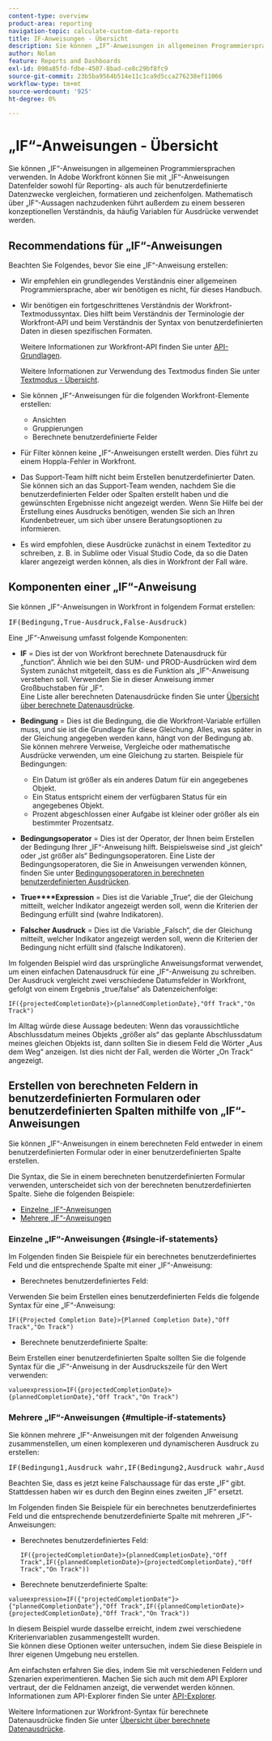 ```yaml
---
content-type: overview
product-area: reporting
navigation-topic: calculate-custom-data-reports
title: IF-Anweisungen - Übersicht
description: Sie können „IF“-Anweisungen in allgemeinen Programmiersprachen verwenden. In Adobe Workfront können Sie mit „IF“-Anweisungen Datenfelder sowohl für Reporting- als auch für benutzerdefinierte Datenzwecke vergleichen, formatieren und zeichenfolgen. Mathematisch über „IF“-Aussagen nachzudenken führt außerdem zu einem besseren konzeptionellen Verständnis, da häufig Variablen für Ausdrücke verwendet werden.
author: Nolan
feature: Reports and Dashboards
exl-id: 090a85fd-fdbe-4507-8bad-ce8c29bf8fc9
source-git-commit: 23b5ba9564b514e11c1ca9d5cca276238ef11066
workflow-type: tm+mt
source-wordcount: '925'
ht-degree: 0%

---
```


# „IF“-Anweisungen - Übersicht

<!-- Audited: 1/2024 -->

Sie können „IF“-Anweisungen in allgemeinen Programmiersprachen verwenden. In Adobe Workfront können Sie mit „IF“-Anweisungen Datenfelder sowohl für Reporting- als auch für benutzerdefinierte Datenzwecke vergleichen, formatieren und zeichenfolgen. Mathematisch über „IF“-Aussagen nachzudenken führt außerdem zu einem besseren konzeptionellen Verständnis, da häufig Variablen für Ausdrücke verwendet werden.

## Recommendations für „IF“-Anweisungen

Beachten Sie Folgendes, bevor Sie eine „IF“-Anweisung erstellen:

* Wir empfehlen ein grundlegendes Verständnis einer allgemeinen Programmiersprache, aber wir benötigen es nicht, für dieses Handbuch.
* Wir benötigen ein fortgeschrittenes Verständnis der Workfront-Textmodussyntax. Dies hilft beim Verständnis der Terminologie der Workfront-API und beim Verständnis der Syntax von benutzerdefinierten Daten in diesen spezifischen Formaten.

  Weitere Informationen zur Workfront-API finden Sie unter [API-Grundlagen](../../../wf-api/general/api-basics.md).

  Weitere Informationen zur Verwendung des Textmodus finden Sie unter [Textmodus - Übersicht](../../../reports-and-dashboards/reports/text-mode/understand-text-mode.md).

* Sie können „IF“-Anweisungen für die folgenden Workfront-Elemente erstellen:

   * Ansichten
   * Gruppierungen
   * Berechnete benutzerdefinierte Felder

* Für Filter können keine „IF“-Anweisungen erstellt werden. Dies führt zu einem Hoppla-Fehler in Workfront.
* Das Support-Team hilft nicht beim Erstellen benutzerdefinierter Daten. Sie können sich an das Support-Team wenden, nachdem Sie die benutzerdefinierten Felder oder Spalten erstellt haben und die gewünschten Ergebnisse nicht angezeigt werden. Wenn Sie Hilfe bei der Erstellung eines Ausdrucks benötigen, wenden Sie sich an Ihren Kundenbetreuer, um sich über unsere Beratungsoptionen zu informieren.
* Es wird empfohlen, diese Ausdrücke zunächst in einem Texteditor zu schreiben, z. B. in Sublime oder Visual Studio Code, da so die Daten klarer angezeigt werden können, als dies in Workfront der Fall wäre.

## Komponenten einer „IF“-Anweisung

Sie können „IF“-Anweisungen in Workfront in folgendem Format erstellen:
<pre>IF(Bedingung,True-Ausdruck,False-Ausdruck)</pre>Eine „IF“-Anweisung umfasst folgende Komponenten:

* **IF** = Dies ist der von Workfront berechnete Datenausdruck für „function“. Ähnlich wie bei den SUM- und PROD-Ausdrücken wird dem System zunächst mitgeteilt, dass es die Funktion als „IF“-Anweisung verstehen soll. Verwenden Sie in dieser Anweisung immer Großbuchstaben für „IF“.\
  Eine Liste aller berechneten Datenausdrücke finden Sie unter [Übersicht über berechnete Datenausdrücke](../../../reports-and-dashboards/reports/calc-cstm-data-reports/calculated-data-expressions.md).

* **Bedingung** = Dies ist die Bedingung, die die Workfront-Variable erfüllen muss, und sie ist die Grundlage für diese Gleichung. Alles, was später in der Gleichung angegeben werden kann, hängt von der Bedingung ab. Sie können mehrere Verweise, Vergleiche oder mathematische Ausdrücke verwenden, um eine Gleichung zu starten. Beispiele für Bedingungen:

   * Ein Datum ist größer als ein anderes Datum für ein angegebenes Objekt.
   * Ein Status entspricht einem der verfügbaren Status für ein angegebenes Objekt.
   * Prozent abgeschlossen einer Aufgabe ist kleiner oder größer als ein bestimmter Prozentsatz.

* **Bedingungsoperator** = Dies ist der Operator, der Ihnen beim Erstellen der Bedingung Ihrer „IF“-Anweisung hilft. Beispielsweise sind „ist gleich“ oder „ist größer als“ Bedingungsoperatoren. Eine Liste der Bedingungsoperatoren, die Sie in Anweisungen verwenden können, finden Sie unter [Bedingungsoperatoren in berechneten benutzerdefinierten Ausdrücken](../../../reports-and-dashboards/reports/calc-cstm-data-reports/condition-operators-calculated-custom-expressions.md).

* **True****Expression** = Dies ist die Variable „True“, die der Gleichung mitteilt, welcher Indikator angezeigt werden soll, wenn die Kriterien der Bedingung erfüllt sind (wahre Indikatoren).

* **Falscher Ausdruck** = Dies ist die Variable „Falsch“, die der Gleichung mitteilt, welcher Indikator angezeigt werden soll, wenn die Kriterien der Bedingung nicht erfüllt sind (falsche Indikatoren).

Im folgenden Beispiel wird das ursprüngliche Anweisungsformat verwendet, um einen einfachen Datenausdruck für eine „IF“-Anweisung zu schreiben. Der Ausdruck vergleicht zwei verschiedene Datumsfelder in Workfront, gefolgt von einem Ergebnis „true/false“ als Datenzeichenfolge:

```
IF({projectedCompletionDate}>{plannedCompletionDate},"Off Track","On Track")
```

Im Alltag würde diese Aussage bedeuten: Wenn das voraussichtliche Abschlussdatum meines Objekts „größer als“ das geplante Abschlussdatum meines gleichen Objekts ist, dann sollten Sie in diesem Feld die Wörter „Aus dem Weg“ anzeigen. Ist dies nicht der Fall, werden die Wörter „On Track“ angezeigt.

## Erstellen von berechneten Feldern in benutzerdefinierten Formularen oder benutzerdefinierten Spalten mithilfe von „IF“-Anweisungen

Sie können „IF“-Anweisungen in einem berechneten Feld entweder in einem benutzerdefinierten Formular oder in einer benutzerdefinierten Spalte erstellen.

Die Syntax, die Sie in einem berechneten benutzerdefinierten Formular verwenden, unterscheidet sich von der berechneten benutzerdefinierten Spalte. Siehe die folgenden Beispiele:

* [Einzelne „IF“-Anweisungen](#single-if-statements)
* [Mehrere „IF“-Anweisungen](#multiple-if-statements)

### Einzelne „IF“-Anweisungen {#single-if-statements}

Im Folgenden finden Sie Beispiele für ein berechnetes benutzerdefiniertes Feld und die entsprechende Spalte mit einer „IF“-Anweisung:

* Berechnetes benutzerdefiniertes Feld:

Verwenden Sie beim Erstellen eines benutzerdefinierten Felds die folgende Syntax für eine „IF“-Anweisung:

```
IF({Projected Completion Date}>{Planned Completion Date},"Off Track","On Track")
```

* Berechnete benutzerdefinierte Spalte:

Beim Erstellen einer benutzerdefinierten Spalte sollten Sie die folgende Syntax für die „IF“-Anweisung in der Ausdruckszeile für den Wert verwenden:

```
valueexpression=IF({projectedCompletionDate}>{plannedCompletionDate},"Off Track","On Track")
```

### Mehrere „IF“-Anweisungen {#multiple-if-statements}

Sie können mehrere „IF“-Anweisungen mit der folgenden Anweisung zusammenstellen, um einen komplexeren und dynamischeren Ausdruck zu erstellen:

<pre>IF(Bedingung1,Ausdruck wahr,IF(Bedingung2,Ausdruck wahr,Ausdruck falsch))</pre>Beachten Sie, dass es jetzt keine Falschaussage für das erste „IF“ gibt. Stattdessen haben wir es durch den Beginn eines zweiten „IF“ ersetzt.

Im Folgenden finden Sie Beispiele für ein berechnetes benutzerdefiniertes Feld und die entsprechende benutzerdefinierte Spalte mit mehreren „IF“-Anweisungen:

* Berechnetes benutzerdefiniertes Feld:

  ```
  IF({projectedCompletionDate}>{plannedCompletionDate},"Off Track",IF({plannedCompletionDate}>{projectedCompletionDate},"Off Track","On Track"))
  ```

* Berechnete benutzerdefinierte Spalte:

```
valueexpression=IF({"projectedCompletionDate"}>{"plannedCompletionDate"},"Off Track",IF({plannedCompletionDate}>{projectedCompletionDate},"Off Track","On Track"))
```

In diesem Beispiel wurde dasselbe erreicht, indem zwei verschiedene Kriterienvariablen zusammengestellt wurden.\
Sie können diese Optionen weiter untersuchen, indem Sie diese Beispiele in Ihrer eigenen Umgebung neu erstellen.

Am einfachsten erfahren Sie dies, indem Sie mit verschiedenen Feldern und Szenarien experimentieren. Machen Sie sich auch mit dem API Explorer vertraut, der die Feldnamen anzeigt, die verwendet werden können. Informationen zum API-Explorer finden Sie unter [API-Explorer](../../../wf-api/general/api-explorer.md).

Weitere Informationen zur Workfront-Syntax für berechnete Datenausdrücke finden Sie unter [Übersicht über berechnete Datenausdrücke](../../../reports-and-dashboards/reports/calc-cstm-data-reports/calculated-data-expressions.md).
